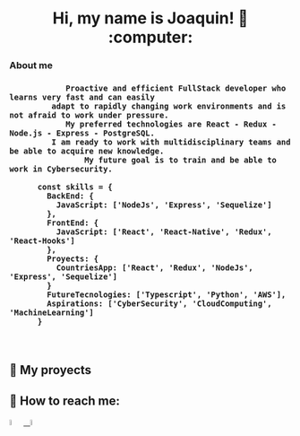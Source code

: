 
<h1 align="center"> Hi, my name is Joaquin! 👋 :computer: </h1>

  <h3>About me<h3>
      
                Proactive and efficient FullStack developer who learns very fast and can easily 
             adapt to rapidly changing work environments and is not afraid to work under pressure. 
                My preferred technologies are React - Redux - Node.js - Express - PostgreSQL. 
             I am ready to work with multidisciplinary teams and be able to acquire new knowledge. 
                    My future goal is to train and be able to work in Cybersecurity.
```      
      const skills = {
        BackEnd: {
          JavaScript: ['NodeJs', 'Express', 'Sequelize']
        },
        FrontEnd: {
          JavaScript: ['React', 'React-Native', 'Redux', 'React-Hooks']
        },
        Proyects: {
          CountriesApp: ['React', 'Redux', 'NodeJs', 'Express', 'Sequelize']
        }
        FutureTecnologies: ['Typescript', 'Python', 'AWS'],
        Aspirations: ['CyberSecurity', 'CloudComputing', 'MachineLearning']
      }
```
      
 &nbsp;
## :pushpin: My proyects


## :paperclip: How to reach me:
<span >
<a href="www.linkedin.com/in/ricardo-joaquin-gonzalez-588a1a1a7
" ><img width="5%" src="https://cdn-icons-png.flaticon.com/512/174/174857.png"> &nbsp;
<a href="mailto:rjoacog@gmail.com" ><img width="5%" src="https://cdn.icon-icons.com/icons2/2631/PNG/512/gmail_new_logo_icon_159149.png">
</span>